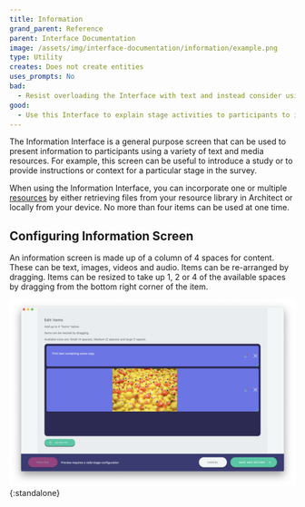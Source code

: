 ```yaml
---
title: Information
grand_parent: Reference
parent: Interface Documentation
image: /assets/img/interface-documentation/information/example.png
type: Utility
creates: Does not create entities
uses_prompts: No
bad:
  - Resist overloading the Interface with text and instead consider using other resource types to communicate information to your participants.
good:
  - Use this Interface to explain stage activities to participants to increase comprehension and engagement. This may be especially important for increasing survey accessibility.
---
```



The Information Interface is a general purpose screen that can be used to present information to participants using a variety of text and media resources. For example, this screen can be useful to introduce a study or to provide instructions or context for a particular stage in the survey.

When using the Information Interface, you can incorporate one or multiple [resources](../key-concepts/resources.md) by either retrieving files from your resource library in Architect or locally from your device. No more than four items can be used at one time.

## Configuring Information Screen

An information screen is made up of a column of 4 spaces for content. These can be text, images, videos and audio. Items can be re-arranged by dragging. Items can be resized to take up 1, 2 or 4 of the available spaces by dragging from the bottom right corner of the item.

![Configuring items for a stage based on the Information Interface in Architect](/assets/img/interface-documentation/information/architect-items.png){:standalone}
